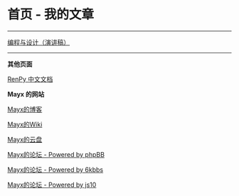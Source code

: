 # 首页 - 我的文章

 * * *

[编程与设计（演讲稿）](./docs/Coding.html)   

 * * *
 
**其他页面** 
 
 [RenPy 中文文档](./RenPy)   

**Mayx 的网站**
 
[Mayx的博客](http://mayx.my-board.org/)   

[Mayx的Wiki](http://mayxwiki.my-style.in/)   

[Mayx的云盘](http://mayxdisk.is-best.net/)   

[Mayx的论坛 - Powered by phpBB](http://mayxbbs.my-board.org/)   

[Mayx的论坛 - Powered by 6kbbs](http://mayx.poorwebmaster.com/)   

[Mayx的论坛 - Powered by js10](http://mayx.3vcm.net/)   
